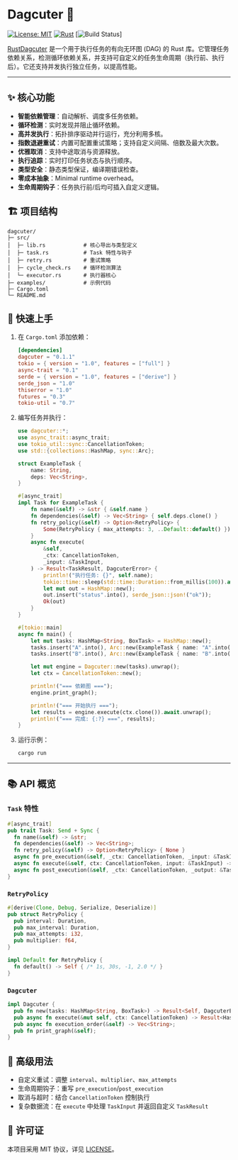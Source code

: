 # Dagcuter 🚀

[![License: MIT](https://img.shields.io/badge/license-MIT-blue.svg)](LICENSE)  [![Rust](https://img.shields.io/badge/rust-1.70%2B-orange.svg)](https://www.rust-lang.org)  [![Build Status](https://img.shields.io/badge/build-passing-brightgreen.svg)]

[RustDagcuter](https://crates.io/crates/dagcuter) 是一个用于执行任务的有向无环图 (DAG) 的 Rust 库。它管理任务依赖关系，检测循环依赖关系，并支持可自定义的任务生命周期（执行前、执行后）。它还支持并发执行独立任务，以提高性能。

---

## ✨ 核心功能

- **智能依赖管理**：自动解析、调度多任务依赖。
- **循环检测**：实时发现并阻止循环依赖。
- **高并发执行**：拓扑排序驱动并行运行，充分利用多核。
- **指数退避重试**：内置可配置重试策略；支持自定义间隔、倍数及最大次数。
- **优雅取消**：支持中途取消与资源释放。
- **执行追踪**：实时打印任务状态与执行顺序。
- **类型安全**：静态类型保证，编译期错误检查。
- **零成本抽象**：Minimal runtime overhead。
- **生命周期钩子**：任务执行前/后均可插入自定义逻辑。

## 🏗️ 项目结构

```text
dagcuter/
├─ src/
│  ├─ lib.rs            # 核心导出与类型定义
│  ├─ task.rs           # Task 特性与钩子
│  ├─ retry.rs          # 重试策略
│  ├─ cycle_check.rs    # 循环检测算法
│  └─ executor.rs       # 执行器核心
├─ examples/            # 示例代码
├─ Cargo.toml
└─ README.md
````

## 🚀 快速上手

1. 在 `Cargo.toml` 添加依赖：

   ```toml
   [dependencies]
   dagcuter = "0.1.1"
   tokio = { version = "1.0", features = ["full"] }
   async-trait = "0.1"
   serde = { version = "1.0", features = ["derive"] }
   serde_json = "1.0"
   thiserror = "1.0"
   futures = "0.3"
   tokio-util = "0.7"
   ```

2. 编写任务并执行：

   ```rust
   use dagcuter::*;
   use async_trait::async_trait;
   use tokio_util::sync::CancellationToken;
   use std::{collections::HashMap, sync::Arc};

   struct ExampleTask {
       name: String,
       deps: Vec<String>,
   }

   #[async_trait]
   impl Task for ExampleTask {
       fn name(&self) -> &str { &self.name }
       fn dependencies(&self) -> Vec<String> { self.deps.clone() }
       fn retry_policy(&self) -> Option<RetryPolicy> {
           Some(RetryPolicy { max_attempts: 3, ..Default::default() })
       }
       async fn execute(
           &self,
           _ctx: CancellationToken,
           _input: &TaskInput,
       ) -> Result<TaskResult, DagcuterError> {
           println!("执行任务: {}", self.name);
           tokio::time::sleep(std::time::Duration::from_millis(100)).await;
           let mut out = HashMap::new();
           out.insert("status".into(), serde_json::json!("ok"));
           Ok(out)
       }
   }

   #[tokio::main]
   async fn main() {
       let mut tasks: HashMap<String, BoxTask> = HashMap::new();
       tasks.insert("A".into(), Arc::new(ExampleTask { name: "A".into(), deps: vec![] }));
       tasks.insert("B".into(), Arc::new(ExampleTask { name: "B".into(), deps: vec!["A".into()] }));

       let mut engine = Dagcuter::new(tasks).unwrap();
       let ctx = CancellationToken::new();

       println!("=== 依赖图 ===");
       engine.print_graph();

       println!("=== 开始执行 ===");
       let results = engine.execute(ctx.clone()).await.unwrap();
       println!("=== 完成: {:?} ===", results);
   }
   ```

3. 运行示例：

   ```bash
   cargo run
   ```

---

## 📚 API 概览

### `Task` 特性

```rust
#[async_trait]
pub trait Task: Send + Sync {
  fn name(&self) -> &str;
  fn dependencies(&self) -> Vec<String>;
  fn retry_policy(&self) -> Option<RetryPolicy> { None }
  async fn pre_execution(&self, _ctx: CancellationToken, _input: &TaskInput) -> Result<(), DagcuterError> { Ok(()) }
  async fn execute(&self, ctx: CancellationToken, input: &TaskInput) -> Result<TaskResult, DagcuterError>;
  async fn post_execution(&self, _ctx: CancellationToken, _output: &TaskResult) -> Result<(), DagcuterError> { Ok(()) }
}
```

### `RetryPolicy`

```rust
#[derive(Clone, Debug, Serialize, Deserialize)]
pub struct RetryPolicy {
  pub interval: Duration,
  pub max_interval: Duration,
  pub max_attempts: i32,
  pub multiplier: f64,
}

impl Default for RetryPolicy {
  fn default() -> Self { /* 1s, 30s, -1, 2.0 */ }
}
```

### `Dagcuter`

```rust
impl Dagcuter {
  pub fn new(tasks: HashMap<String, BoxTask>) -> Result<Self, DagcuterError>;
  pub async fn execute(&mut self, ctx: CancellationToken) -> Result<HashMap<String, TaskResult>, DagcuterError>;
  pub async fn execution_order(&self) -> Vec<String>;
  pub fn print_graph(&self);
}
```

## 🔧 高级用法

* 自定义重试：调整 `interval`、`multiplier`、`max_attempts`
* 生命周期钩子：重写 `pre_execution`/`post_execution`
* 取消与超时：结合 `CancellationToken` 控制执行
* 复杂数据流：在 `execute` 中处理 `TaskInput` 并返回自定义 `TaskResult`

## 📝 许可证

本项目采用 MIT 协议，详见 [LICENSE](LICENSE)。
